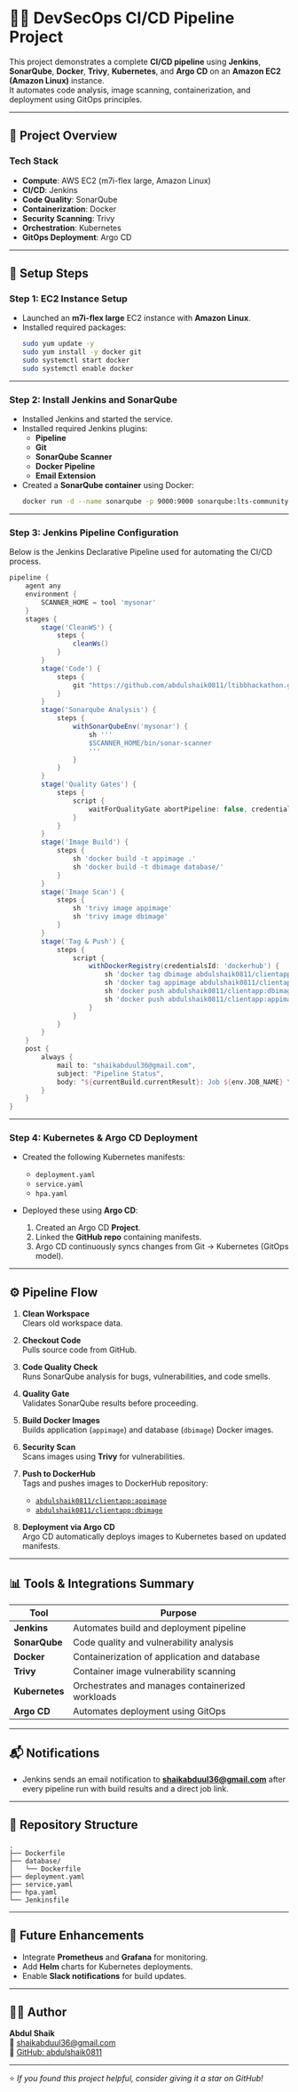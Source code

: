 # 🧑‍💻 DevSecOps CI/CD Pipeline Project

This project demonstrates a complete **CI/CD pipeline** using **Jenkins**, **SonarQube**, **Docker**, **Trivy**, **Kubernetes**, and **Argo CD** on an **Amazon EC2 (Amazon Linux)** instance.  
It automates code analysis, image scanning, containerization, and deployment using GitOps principles.

---

## 🚀 Project Overview

### Tech Stack
- **Compute**: AWS EC2 (m7i-flex large, Amazon Linux)
- **CI/CD**: Jenkins
- **Code Quality**: SonarQube
- **Containerization**: Docker
- **Security Scanning**: Trivy
- **Orchestration**: Kubernetes
- **GitOps Deployment**: Argo CD

---

## 🧩 Setup Steps

### Step 1: EC2 Instance Setup
- Launched an **m7i-flex large** EC2 instance with **Amazon Linux**.
- Installed required packages:
  ```bash
  sudo yum update -y
  sudo yum install -y docker git
  sudo systemctl start docker
  sudo systemctl enable docker
  ```

---

### Step 2: Install Jenkins and SonarQube
- Installed Jenkins and started the service.
- Installed required Jenkins plugins:
  - **Pipeline**
  - **Git**
  - **SonarQube Scanner**
  - **Docker Pipeline**
  - **Email Extension**
- Created a **SonarQube container** using Docker:
  ```bash
  docker run -d --name sonarqube -p 9000:9000 sonarqube:lts-community
  ```

---

### Step 3: Jenkins Pipeline Configuration

Below is the Jenkins Declarative Pipeline used for automating the CI/CD process.

```groovy
pipeline {
    agent any
    environment {
        SCANNER_HOME = tool 'mysonar'
    }
    stages {
        stage('CleanWS') {
            steps {
                cleanWs()
            }
        }
        stage('Code') {
            steps {
                git "https://github.com/abdulshaik0811/ltibbhackathon.git"
            }
        }
        stage('Sonarqube Analysis') {
            steps {
                withSonarQubeEnv('mysonar') {
                    sh '''
                    $SCANNER_HOME/bin/sonar-scanner                     -Dsonar.projectName=zomato                     -Dsonar.projectKey=zomato
                    '''
                }
            }
        }
        stage('Quality Gates') {
            steps {
                script {
                    waitForQualityGate abortPipeline: false, credentialsId: 'sonarcredentials'
                }
            }
        }
        stage('Image Build') {
            steps {
                sh 'docker build -t appimage .'
                sh 'docker build -t dbimage database/'
            }
        }
        stage('Image Scan') {
            steps {
                sh 'trivy image appimage'
                sh 'trivy image dbimage'
            }
        }
        stage('Tag & Push') {
            steps {
                script {
                    withDockerRegistry(credentialsId: 'dockerhub') {
                        sh 'docker tag dbimage abdulshaik0811/clientapp:dbimage'
                        sh 'docker tag appimage abdulshaik0811/clientapp:appimage'
                        sh 'docker push abdulshaik0811/clientapp:dbimage'
                        sh 'docker push abdulshaik0811/clientapp:appimage'
                    }
                }
            }
        }
    }
    post {
        always {
            mail to: "shaikabduul36@gmail.com",
            subject: "Pipeline Status",
            body: "${currentBuild.currentResult}: Job ${env.JOB_NAME} \nBuild ${env.BUILD_NUMBER} \nMore info at: ${env.BUILD_URL}"
        }
    }
}
```

---

### Step 4: Kubernetes & Argo CD Deployment

- Created the following Kubernetes manifests:
  - `deployment.yaml`
  - `service.yaml`
  - `hpa.yaml`

- Deployed these using **Argo CD**:
  1. Created an Argo CD **Project**.
  2. Linked the **GitHub repo** containing manifests.
  3. Argo CD continuously syncs changes from Git → Kubernetes (GitOps model).

---

## ⚙️ Pipeline Flow

1. **Clean Workspace**  
   Clears old workspace data.

2. **Checkout Code**  
   Pulls source code from GitHub.

3. **Code Quality Check**  
   Runs SonarQube analysis for bugs, vulnerabilities, and code smells.

4. **Quality Gate**  
   Validates SonarQube results before proceeding.

5. **Build Docker Images**  
   Builds application (`appimage`) and database (`dbimage`) Docker images.

6. **Security Scan**  
   Scans images using **Trivy** for vulnerabilities.

7. **Push to DockerHub**  
   Tags and pushes images to DockerHub repository:
   - [`abdulshaik0811/clientapp:appimage`](https://hub.docker.com/r/abdulshaik0811/clientapp)
   - [`abdulshaik0811/clientapp:dbimage`](https://hub.docker.com/r/abdulshaik0811/clientapp)

8. **Deployment via Argo CD**  
   Argo CD automatically deploys images to Kubernetes based on updated manifests.

---

## 📊 Tools & Integrations Summary

| Tool | Purpose |
|------|----------|
| **Jenkins** | Automates build and deployment pipeline |
| **SonarQube** | Code quality and vulnerability analysis |
| **Docker** | Containerization of application and database |
| **Trivy** | Container image vulnerability scanning |
| **Kubernetes** | Orchestrates and manages containerized workloads |
| **Argo CD** | Automates deployment using GitOps |

---

## 📬 Notifications
- Jenkins sends an email notification to **shaikabduul36@gmail.com** after every pipeline run with build results and a direct job link.

---

## 📁 Repository Structure

```
.
├── Dockerfile
├── database/
│   └── Dockerfile
├── deployment.yaml
├── service.yaml
├── hpa.yaml
└── Jenkinsfile
```

---

## 🧠 Future Enhancements
- Integrate **Prometheus** and **Grafana** for monitoring.
- Add **Helm** charts for Kubernetes deployments.
- Enable **Slack notifications** for build updates.

---

## 👨‍💻 Author
**Abdul Shaik**  
📧 [shaikabduul36@gmail.com](mailto:shaikabduul36@gmail.com)  
🔗 [GitHub: abdulshaik0811](https://github.com/abdulshaik0811)

---

⭐ *If you found this project helpful, consider giving it a star on GitHub!*
